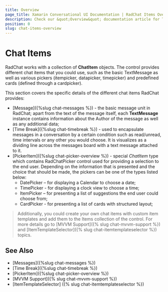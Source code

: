 ```yaml
---
title: Overview
page_title: Xamarin Conversational UI Documentation | RadChat Items Overview
description: Check our &quot;Overview&quot; documentation article for Telerik Chat for Xamarin control.
position: 0
slug: chat-items-overview
---
```


# Chat Items #

RadChat works with a collection of **ChatItem** objects. The control provides different chat items that you could use, such as the basic TextMessage as well as various pickers (itempicker, datapicker, timepicker) and predefined cards (defined through a cardpicker).

This section covers the specific details of the different chat items RadChat provides:

* [Message]({%slug chat-messages %}) - the basic message unit in RadChat; apart from the text of the message itself, each **TextMessage** instance contains information about the Author of the message as well as any additional data;
* [Time Break]({%slug chat-timebreak %}) - used to encapsulate messages in a conversation by a certain condition such as read/unread, time intervals or any other you would choose. It is visualizes as a dividing line across the messages board with a text message attached to it.
* [PickerItem]({%slug chat-picker-overview %}) - special *ChatItem* type which contains RadChatPicker control used for providing a selection to the end user. Depending on the information that is presented and the choice that should be made, the pickers can be one of the types listed below:
	* DatePicker – for displaying a Calendar to choose a date;
    * TimePicker - for displaying a clock view to choose a time;
    * ItemPicker – for presenting a list of suggestions the end user could choose from;
    * CardPicker - for presenting a list of cards with structured layout;

> Additionally, you could create your own chat items with custom item templates and add them to the Items collection of the control. For more details go to [MVVM Support]({% slug chat-mvvm-support %}) and [ItemTemplateSelector]({% slug chat-itemtemplateselector %}) topics.

## See Also

- [Messages]({%slug chat-messages %})
- [Time Break]({%slug chat-timebreak %})
- [PickerItem]({%slug chat-picker-overview %})
- [MVVM Support]({% slug chat-mvvm-support %})
- [ItemTemplateSelector] ({% slug chat-itemtemplateselector %})